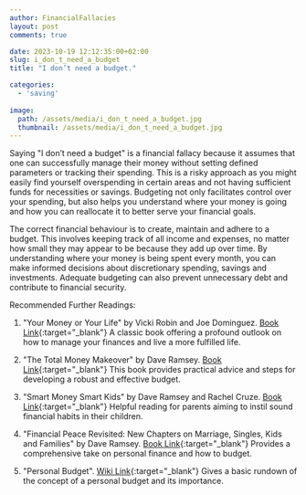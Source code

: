 ```yaml
---
author: FinancialFallacies
layout: post
comments: true

date: 2023-10-19 12:12:35:00+02:00  
slug: i_don_t_need_a_budget
title: "I don’t need a budget."

categories:
  - 'saving'
  
image:
  path: /assets/media/i_don_t_need_a_budget.jpg
  thumbnail: /assets/media/i_don_t_need_a_budget.jpg
---
```


Saying "I don’t need a budget" is a financial fallacy because it assumes that one can successfully manage their money without setting defined parameters or tracking their spending. This is a risky approach as you might easily find yourself overspending in certain areas and not having sufficient funds for necessities or savings. Budgeting not only facilitates control over your spending, but also helps you understand where your money is going and how you can reallocate it to better serve your financial goals.

The correct financial behaviour is to create, maintain and adhere to a budget. This involves keeping track of all income and expenses, no matter how small they may appear to be because they add up over time. By understanding where your money is being spent every month, you can make informed decisions about discretionary spending, savings and investments. Adequate budgeting can also prevent unnecessary debt and contribute to financial security.

Recommended Further Readings: 

1. "Your Money or Your Life" by Vicki Robin and Joe Dominguez. [Book Link](https://www.amazon.com/Your-Money-Life-Transforming-Relationship/dp/0143115766/ref=nosim?tag=financialfall-20){:target="_blank"}
A classic book offering a profound outlook on how to manage your finances and live a more fulfilled life.

2. "The Total Money Makeover" by Dave Ramsey. [Book Link](https://www.amazon.com/Total-Money-Makeover-Classic-Financial/dp/1595555277/ref=nosim?tag=financialfall-20){:target="_blank"}
This book provides practical advice and steps for developing a robust and effective budget.

3. "Smart Money Smart Kids" by Dave Ramsey and Rachel Cruze. [Book Link](https://www.amazon.com/Smart-Money-Kids-Raising-Generation/dp/1937077632/ref=nosim?tag=financialfall-20){:target="_blank"}
Helpful reading for parents aiming to instil sound financial habits in their children.

4. "Financial Peace Revisited: New Chapters on Marriage, Singles, Kids and Families" by Dave Ramsey. [Book Link](https://www.amazon.com/Financial-Peace-Revisited-Chapters-Marriage/dp/0670032085/ref=nosim?tag=financialfall-20){:target="_blank"}
Provides a comprehensive take on personal finance and how to budget. 

5. "Personal Budget". [Wiki Link](https://en.wikipedia.org/wiki/Personal_budget){:target="_blank"}
Gives a basic rundown of the concept of a personal budget and its importance.
